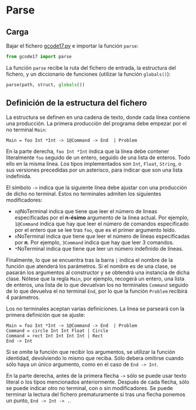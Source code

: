 # Parse
## Carga 
Bajar el fichero [gcode17.py](gcode17.py) e importar la función `parse`:
```python
from gcode17 import parse
```
La función `parse` recibe la ruta del fichero de entrada, la estructura del fichero, y un diccionario de funciones (utilizar la función `globals()`):
```python
parse(path, struct, globals())
```

## Definición de la estructura del fichero
La estructura se definen en una cadena de texto, donde cada línea contiene una producción. La primera producción del programa debe empezar por el no terminal `Main`:
```
Main = foo Int *Int -> 1@Command -> End  | Problem
```
En la parte derecha, `foo Int *Int` indica que la línea debe contener literalmente `foo` seguido de un entero, seguido de una lista de enteros. Todo ello en la misma línea. Los tipos implementados son `Int`, `Float`, `String`, o sus versiones precedidas por un asterisco, para indicar que son una lista indefinida.

El símbolo `->` indica que la siguiente línea debe ajustar con una producción de dicho no terminal. Estos no terminales admiten los siguientes modificadores:

* `n@`NoTerminal indica que tiene que leer el número de lineas especificadas por el **n-ésimo** argumento de la línea actual. Por ejemplo, `1@Command` indica que hay que leer el número de comandos especificado por el entero que se lee tras `foo`, que es el primer argumento leído.
* `n`NoTerminal indica que tiene que leer el número de lineas especificadas por **n**. Por ejemplo, `3Command` indica que hay que leer 3 comandos.
* `*`NoTerminal indica que tiene que leer un número indefinido de líneas.

Finalmente, lo que se encuentra tras la barra `|` indica el nombre de la función que atenderá los parámetros. Si el nombre es de una clase, se pasarán los argumentos al constructor y se obtendrá una instancia de dicha clase. Nótese que la regla `Main`, por ejemplo, recogerá un entero, una lista de enteros, una lista de lo que devuelvan los no terminales `Command` seguido de lo que devuelva el no terminal `End`, por lo que la función `Problem` recibirá 4 parámetros.

Los no terminales aceptan varias definiciones. La linea se parseará con la primera definición que se ajuste:
```
Main = foo Int *Int -> 1@Command -> End  | Problem
Command = circle Int Int Float | Circle
Command = rect Int Int Int Int | Rect
End -> Int
```
Si se omite la función que recibir los argumentos, se utilizar la función identidad, devolviendo lo mismo que reciba. Sólo debera omitirse cuando sólo haya un único argumento, como en el caso de `End -> Int`.

En la parte derecha, antes de la primera flecha `->` sólo se puede usar texto literal o los tipos mencionados anteriormente. Después de cada flecha, sólo se puede indicar otro no terminal, con o sin modificadores. Se puede terminar la lectura del fichero prematuramente si tras una flecha ponemos un punto, `End -> Int -> .`.
